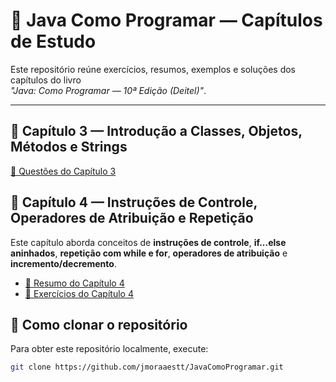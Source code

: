 # 📘 Java Como Programar — Capítulos de Estudo

Este repositório reúne exercícios, resumos, exemplos e soluções dos capítulos do livro  
*"Java: Como Programar — 10ª Edição (Deitel)"*.

---

## 📙 Capítulo 3 — Introdução a Classes, Objetos, Métodos e Strings
[📄 Questões do Capítulo 3](./capitulo3/README3.md)

## 📘 Capítulo 4 — Instruções de Controle, Operadores de Atribuição e Repetição

Este capítulo aborda conceitos de **instruções de controle**, **if...else aninhados**, **repetição com while e for**, **operadores de atribuição** e **incremento/decremento**.

- [📄 Resumo do Capítulo 4](./capitulo4/README4.md)  
- [📝 Exercícios do Capítulo 4](./capitulo4/README4_exercicios.md)


## 🚀 Como clonar o repositório

Para obter este repositório localmente, execute:

```bash
git clone https://github.com/jmoraaestt/JavaComoProgramar.git
